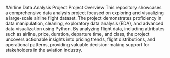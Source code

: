 #Airline Data Analysis Project
Project Overview
This repository showcases a comprehensive data analysis project focused on exploring and visualizing a large-scale airline flight dataset. The project demonstrates proficiency in data manipulation, cleaning, exploratory data analysis (EDA), and advanced data visualization using Python. By analyzing flight data, including attributes such as airline, price, duration, departure time, and class, the project uncovers actionable insights into pricing trends, flight distributions, and operational patterns, providing valuable decision-making support for stakeholders in the aviation industry.
